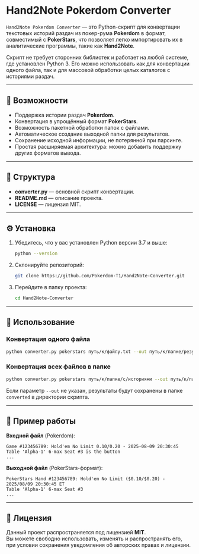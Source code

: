 # Hand2Note Pokerdom Converter

`Hand2Note Pokerdom Converter` — это Python-скрипт для конвертации текстовых историй раздач из покер-рума **Pokerdom** в формат, совместимый с **PokerStars**, что позволяет легко импортировать их в аналитические программы, такие как **Hand2Note**.

Скрипт не требует сторонних библиотек и работает на любой системе, где установлен Python 3. Его можно использовать как для конвертации одного файла, так и для массовой обработки целых каталогов с историями раздач.

---

## 🚀 Возможности

- Поддержка истории раздач **Pokerdom**.
- Конвертация в упрощённый формат **PokerStars**.
- Возможность пакетной обработки папок с файлами.
- Автоматическое создание выходной папки для результатов.
- Сохранение исходной информации, не потерянной при парсинге.
- Простая расширяемая архитектура: можно добавить поддержку других форматов вывода.

---

## 📂 Структура

- **converter.py** — основной скрипт конвертации.
- **README.md** — описание проекта.
- **LICENSE** — лицензия MIT.

---

## ⚙️ Установка

1. Убедитесь, что у вас установлен Python версии 3.7 и выше:
   ```bash
   python --version
   ```
2. Склонируйте репозиторий:
   ```bash
   git clone https://github.com/Pokerdom-T1/Hand2Note-Converter.git
   ```
3. Перейдите в папку проекта:
   ```bash
   cd Hand2Note-Converter
   ```

---

## 📖 Использование

### Конвертация одного файла
```bash
python converter.py pokerstars путь/к/файлу.txt --out путь/к/папке/результата
```

### Конвертация всех файлов в папке
```bash
python converter.py pokerstars путь/к/папке/с/историями --out путь/к/папке/результата
```

Если параметр `--out` не указан, результаты будут сохранены в папке `converted` в директории скрипта.

---

## 📝 Пример работы

**Входной файл** (Pokerdom):
```
Game #123456789: Hold'em No Limit 0.10/0.20 - 2025-08-09 20:30:45
Table 'Alpha-1' 6-max Seat #3 is the button
...
```

**Выходной файл** (PokerStars-формат):
```
PokerStars Hand #123456789: Hold'em No Limit ($0.10/$0.20) - 2025/08/09 20:30:45 ET
Table 'Alpha-1' 6-max Seat #3
...
```

---

## 📄 Лицензия

Данный проект распространяется под лицензией **MIT**.  
Вы можете свободно использовать, изменять и распространять его, при условии сохранения уведомления об авторских правах и лицензии.
